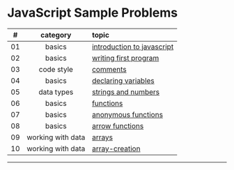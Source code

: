 # JavaScript Sample Problems

#|category|topic
:-:|:-:|:--
01|basics|[introduction to javascript](./basics/intro-to-js/intro/README.md)
02|basics|[writing first program](./basics/intro-to-js/first-program/README.md)
03|code style|[comments](./code-style/README.md)
04|basics|[declaring variables](basics/intro-to-js/declaring-variables/README.md)
05|data types|[strings and numbers](basics/data-types/strings-numbers/README.md)
06|basics|[functions](./basics/intro-to-js/functions/README.md)
07|basics|[anonymous functions](./basics/functions/anonymous/README.md)
08|basics|[arrow functions](./basics/functions/arrow-functions/README.md)
09|working with data|[arrays](./working-with-data/arrays/README.md)
10|working with data|[array-creation](./working-with-data/array-creation/README.md)
<hr>
<!--
||[](.//README.md)
-->
